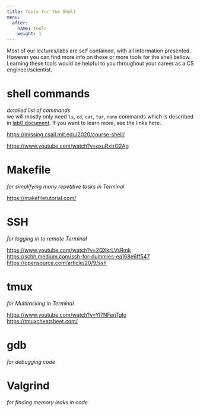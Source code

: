 ```yaml
---
title: Tools for the Shell
menu:
  after:
    name: tools
    weight: 1
---
```


Most of our lectures/labs are self contained, with all information presented. However you can find more info on those or more tools for the shell bellow. Learning these tools would be helpful to you throughout your career as a CS engineer/scientist.

# shell commands
_detailed list of commands_   
we will mostly only need `ls`, `cd`, `cat`, `tar`, `nano` commands which is described in [lab0 document](https://cpro-iiit.github.io/docs/course_material/labs/0/#22-navigate-folders-edit-code-extractcreate-tar-archive-in-pingala-shell). If you want to learn more, see the links here.

https://missing.csail.mit.edu/2020/course-shell/   

https://www.youtube.com/watch?v=oxuRxtrO2Ag   


# Makefile 
_for simplifying many repetitive tasks in Terminal_

https://makefiletutorial.com/

# SSH 
_for logging in to remote Terminal_

https://www.youtube.com/watch?v=2QXkrLVsRmk     
https://schh.medium.com/ssh-for-dummies-ea168e6ff547   
https://opensource.com/article/20/9/ssh   


# tmux 
_for Multitasking in Terminal_

https://www.youtube.com/watch?v=Yl7NFenTgIo   
https://tmuxcheatsheet.com/

# gdb
_for debugging code_

# Valgrind
_for finding memory leaks in code_
